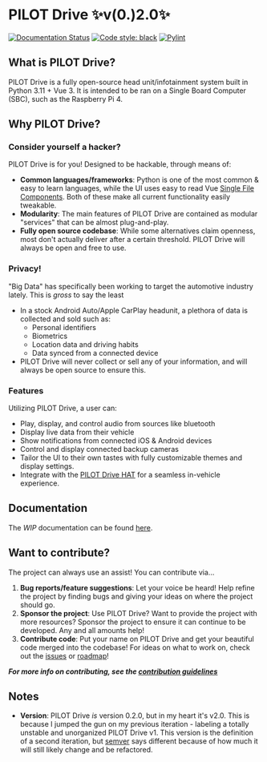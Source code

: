 # PILOT Drive ✨v(0.)2.0✨    

[![Documentation Status](https://readthedocs.org/projects/pilot-drive/badge/?version=latest)](https://pilot-drive.readthedocs.io/en/latest/?badge=latest)
[![Code style: black](https://img.shields.io/badge/code%20style-black-000000.svg)](https://github.com/psf/black)
[![Pylint](https://github.com/lamemakes/pilot-drive/actions/workflows/pylint.yml/badge.svg)](https://github.com/lamemakes/pilot-drive/actions/workflows/pylint.yml)


## What is PILOT Drive?

PILOT Drive is a fully open-source head unit/infotainment system built in Python 3.11 + Vue 3. It is intended to be ran on a Single Board Computer (SBC), such as the Raspberry Pi 4.


## Why PILOT Drive?

### Consider yourself a hacker?

PILOT Drive is for you! Designed to be hackable, through means of:
- **Common languages/frameworks**: Python is one of the most common & easy to learn languages, while the UI uses easy to read Vue [Single File Components](https://vuejs.org/guide/scaling-up/sfc.html). Both of these make all current functionality easily tweakable.
- **Modularity**: The main features of PILOT Drive are contained as modular "services" that can be almost plug-and-play.
- **Fully open source codebase**: While some alternatives claim openness, most don't actually deliver after a certain threshold. PILOT Drive will always be open and free to use.

### Privacy! 

"Big Data" has specifically been working to target the automotive industry lately. This is _gross_ to say the least
- In a stock Android Auto/Apple CarPlay headunit, a plethora of data is collected and sold such as:
    - Personal identifiers
    - Biometrics
    - Location data and driving habits
    - Data synced from a connected device
- PILOT Drive will never collect or sell any of your information, and will always be open source to ensure this.

### Features

Utilizing PILOT Drive, a user can:
- Play, display, and control audio from sources like bluetooth
- Display live data from their vehicle
- Show notifications from connected iOS & Android devices
- Control and display connected backup cameras
- Tailor the UI to their own tastes with fully customizable themes and display settings.
- Integrate with the [PILOT Drive HAT](https://github.com/lamemakes/pilot-drive-HAT) for a seamless in-vehicle experience.


## Documentation

The _WIP_ documentation can be found [here](https://pilot-drive.readthedocs.io/en/latest/). 


## Want to contribute?

The project can always use an assist! You can contribute via...
1. **Bug reports/feature suggestions**: Let your voice be heard! Help refine the project by finding bugs and giving your ideas on where the project should go.
2. **Sponsor the project**: Use PILOT Drive? Want to provide the project with more resources? Sponsor the project to ensure it can continue to be developed. Any and all amounts help!
3. **Contribute code**: Put your name on PILOT Drive and get your beautiful code merged into the codebase! For ideas on what to work on, check out the [issues](https://github.com/lamemakes/pilot-drive/issues) or [roadmap](https://pilot-drive.readthedocs.io/en/latest/roadmap.html)!

**_For more info on contributing, see the [contribution guidelines](https://github.com/lamemakes/pilot-drive/blob/master/.github/CONTRIBUTING.md)_**


## Notes
- __Version__: PILOT Drive _is_ version 0.2.0, but in my heart it's v2.0. This is because I jumped the gun on my previous iteration - labeling a totally unstable and unorganized PILOT Drive v1. This version is the definition of a second iteration, but [semver](https://github.com/semver/semver) says different because of how much it will still likely change and be refactored. 
